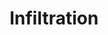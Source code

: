 ---
layout: player
title:  "Infiltration"
moment_link: "https://twitter.com/i/moments/991716991940489217?ref_src=twsrc%5Etfw"
profile_pic: infiltration.jpg
profile_gfy: DevotedLightheartedDromedary
twitter: "https://twitter.com/INFILTRATION85"
twitch: "https://www.twitch.tv/infiltration85"
---